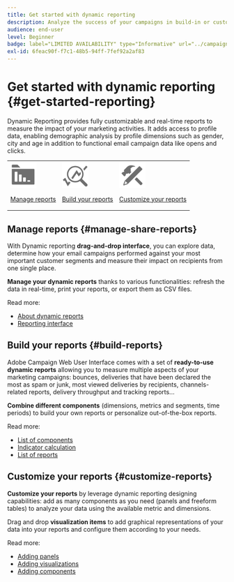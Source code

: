 ```yaml
---
title: Get started with dynamic reporting
description: Analyze the success of your campaigns in build-in or customized dynamic reports.
audience: end-user
level: Beginner
badge: label="LIMITED AVAILABILITY" type="Informative" url="../campaign-standard-migration-home.md" tooltip="Restricted to Campaign Standard migrated users"
exl-id: 6feac90f-f7c1-48b5-94ff-7fef92a2af83
---
```

# Get started with dynamic reporting {#get-started-reporting}

Dynamic Reporting provides fully customizable and real-time reports to measure the impact of your marketing activities. It adds access to profile data, enabling demographic analysis by profile dimensions such as gender, city and age in addition to functional email campaign data like opens and clicks.

<table>
<tr>
<td><img src="assets/do-not-localize/icon_manage.svg" width="60px"><p><a href="#manage-share-reports">Manage reports</a></p></td><td><img src="assets/do-not-localize/icon_build.svg" width="60px"><p><a href="#build-reports">Build your reports</a></p></td><td><img src="assets/do-not-localize/icon_customize.svg" width="60px"><p><a href="#customize-reports">Customize your reports</a></p></td></tr>
</table>

## Manage reports {#manage-share-reports}

With Dynamic reporting **drag-and-drop interface**, you can explore data, determine how your email campaigns performed against your most important customer segments and measure their impact on recipients from one single place.

**Manage your dynamic reports** thanks to various functionalities: refresh the data in real-time, print your reports, or export them as CSV files.

Read more:

* [About dynamic reports](about-dynamic-reports.md)
* [Reporting interface](reporting-interface.md)

## Build your reports {#build-reports}

Adobe Campaign Web User Interface comes with a set of **ready-to-use dynamic reports** allowing you to measure multiple aspects of your marketing campaigns: bounces, deliveries that have been declared the most as spam or junk, most viewed deliveries by recipients, channels-related reports, delivery throughput  and tracking reports...

**Combine different components** (dimensions, metrics and segments, time periods) to build your own reports or personalize out-of-the-box reports.

Read more:

* [List of components](list-of-components.md)
* [Indicator calculation](indicator-calculation.md)
* [List of reports](defining-the-report-period.md)

## Customize your reports {#customize-reports}

**Customize your reports** by leverage dynamic reporting designing capabilities: add as many components as you need (panels and freeform tables) to analyze your data using the available metric and dimensions.

Drag and drop **visualization items** to add graphical representations of your data into your reports and configure them according to your needs.

Read more:

* [Adding panels](adding-panels.md)
* [Adding visualizations](adding-visualizations.md)
* [Adding components](adding-components.md)
